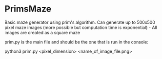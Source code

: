 # PrimsMaze
Basic maze generator using prim's algorithm. 
Can generate up to 500x500 pixel maze images (more possible but computation time is exponential)
    - All images are created as a square maze

prim.py is the main file and should be the one that is run in the console:

python3 prim.py <pixel_dimension> <name_of_image_file.png>

